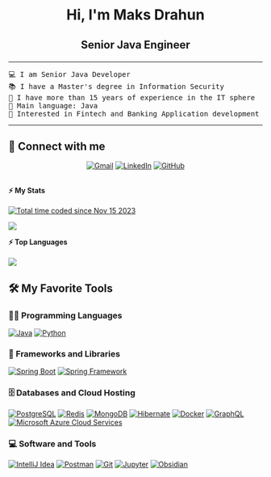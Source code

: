 <h1 align="center">
Hi, I'm Maks Drahun
	<a href="https://github.com/mdrahun" target="_self">	</a>
</h1>
<h2><p align="center">
	Senior Java Engineer
</p>
</h2>

<hr>

<pre>
💻 I am Senior Java Developer
📚 I have a Master's degree in Information Security
🔭 I have more than 15 years of experience in the IT sphere
🌟 Main language: Java
🚩 Interested in Fintech and Banking Application development
</pre>
<hr>

## 🤝 Connect with me

<p align="center">
	<a href="mailto:maksym.drahun@gmail.com"><img img src="https://img.shields.io/badge/gmail-%23EA4335.svg?style=plastic&logo=gmail&logoColor=white" alt="Gmail"/></a>
	<a href="https://www.linkedin.com/in/mdrahun"><img src="https://img.shields.io/badge/linkedin-%230A66C2.svg?style=plastic&logo=linkedin&logoColor=white" alt="LinkedIn"/></a>
	<a href="https://github.com/mdrahun"><img src="https://img.shields.io/badge/github-%23181717.svg?style=plastic&logo=github&logoColor=white" alt="GitHub"/></a>
</p>

<br/>
<summary><b>⚡ My Stats</b></summary>
<br/>
<a href="https://wakatime.com/@018bd4e6-fcef-4a92-959f-42ba4ce792a7"><img src="https://wakatime.com/badge/user/018bd4e6-fcef-4a92-959f-42ba4ce792a7.svg" alt="Total time coded since Nov 15 2023" /></a>
<br/>

<img src="https://wakatime.com/share/@018bd4e6-fcef-4a92-959f-42ba4ce792a7/75314c5c-f01b-494f-8cd9-3afd70d8271c.svg"></img>
<br/>

<summary><b>⚡ Top Languages</b></summary>
<br/>
<img src="https://wakatime.com/share/@018bd4e6-fcef-4a92-959f-42ba4ce792a7/12d01c41-9bdc-4595-a753-bff91e0ffb88.svg"></img>
<br/>


## 🛠️ My Favorite Tools
### 👨‍💻 Programming Languages

<p>
    <a href="https://github.com/mdrahun"><img alt="Java" src="https://img.shields.io/badge/java-%23ED8B00.svg?style=for-the-badge&logo=openjdk&logoColor=white"></a>
    <a href="https://github.com/mdrahun"><img alt="Python" src="https://img.shields.io/badge/Python%20-%2314354C.svg?style=for-the-badge&logo=python&logoColor=white"></a>

### 🧰 Frameworks and Libraries

<p>
    <a href="https://github.com/mdrahun"><img alt="Spring Boot" src="https://img.shields.io/badge/Spring%20Boot%20-%2334A853.svg?style=for-the-badge&logo=Springboot&logoColor=white"></a>
    <a href="https://github.com/mdrahun"><img alt="Spring Framework" src="https://img.shields.io/badge/Spring-%20Framework%6DB33F?style=for-the-badge&logo=spring&logoColor=white"></a>
</p>

### 🗄️ Databases and Cloud Hosting

<p>
    <a href="https://github.com/mdrahun"><img alt="PostgreSQL" src="https://img.shields.io/badge/PostgreSQL-316192?style=for-the-badge&logo=postgresql&logoColor=white"></a>
    <a href="https://github.com/mdrahun"><img alt="Redis" src="https://img.shields.io/badge/redis-%23DD0031.svg?style=for-the-badge&logo=redis&logoColor=white"></a>
    <a href="https://github.com/mdrahun"><img alt="MongoDB" src="https://img.shields.io/badge/MongoDB-4EA94B?style=for-the-badge&logo=mongodb&logoColor=white"></a>
    <a href="https://github.com/mdrahun"><img alt="Hibernate" src="https://img.shields.io/badge/Hibernate-59666C?style=for-the-badge&logo=Hibernate&logoColor=white"></a>
    <a href="https://github.com/mdrahun"><img alt="Docker" src="https://img.shields.io/badge/docker-%230db7ed.svg?style=for-the-badge&logo=docker&logoColor=white"></a>
    <a href="https://github.com/mdrahun"><img alt="GraphQL" src="https://img.shields.io/badge/-GraphQL-E10098?style=for-the-badge&logo=graphql&logoColor=white"></a>
    <a href="https://github.com/mdrahun"><img alt="Microsoft Azure Cloud Services" src="https://img.shields.io/badge/Microsoft_Azure-0089D6?style=for-the-badge&logo=microsoft-azure&logoColor=white"></a>
</p>

### 💻 Software and Tools

<p>
    <a href="https://github.com/mdrahun"><img alt="IntelliJ Idea" src="https://img.shields.io/badge/IntelliJ_IDEA-000000.svg?style=for-the-badge&logo=intellij-idea&logoColor=white"></a>
    <a href="https://github.com/mdrahun"><img alt="Postman" src="https://img.shields.io/badge/Postman-FF6C37?style=for-the-badge&logo=postman&logoColor=white"></a>
    <a href="https://github.com/mdrahun"><img alt="Git" src="https://img.shields.io/badge/Git%20-%23F05033.svg?style=for-the-badge&logo=git&logoColor=white"></a>
    <a href="https://github.com/mdrahun"><img alt="Jupyter" src="https://img.shields.io/badge/Jupyter%20-%23F37626.svg?style=for-the-badge&logo=Jupyter&logoColor=white"></a>
    <a href="https://github.com/mdrahun"><img alt="Obsidian" src="https://img.shields.io/badge/Obsidian-%23483699.svg?style=for-the-badge&logo=obsidian&logoColor=white"></a>
</p>
